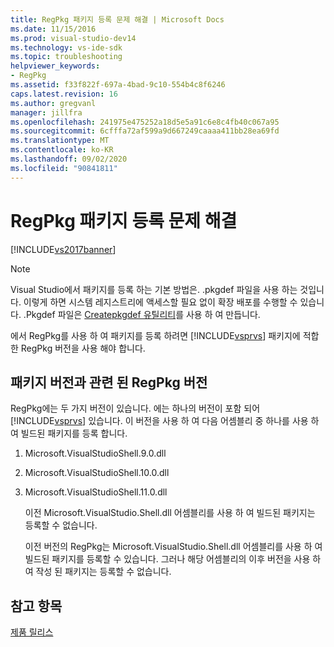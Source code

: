 ```yaml
---
title: RegPkg 패키지 등록 문제 해결 | Microsoft Docs
ms.date: 11/15/2016
ms.prod: visual-studio-dev14
ms.technology: vs-ide-sdk
ms.topic: troubleshooting
helpviewer_keywords:
- RegPkg
ms.assetid: f33f822f-697a-4bad-9c10-554b4c8f6246
caps.latest.revision: 16
ms.author: gregvanl
manager: jillfra
ms.openlocfilehash: 241975e475252a18d5e5a91c6e8c4fb40c067a95
ms.sourcegitcommit: 6cfffa72af599a9d667249caaaa411bb28ea69fd
ms.translationtype: MT
ms.contentlocale: ko-KR
ms.lasthandoff: 09/02/2020
ms.locfileid: "90841811"
---
```

# <a name="troubleshooting-regpkg-package-registration"></a>RegPkg 패키지 등록 문제 해결
[!INCLUDE[vs2017banner](../../includes/vs2017banner.md)]

> [!NOTE]
> Visual Studio에서 패키지를 등록 하는 기본 방법은. .pkgdef 파일을 사용 하는 것입니다. 이렇게 하면 시스템 레지스트리에 액세스할 필요 없이 확장 배포를 수행할 수 있습니다. .Pkgdef 파일은 [Createpkgdef 유틸리티](../../extensibility/internals/createpkgdef-utility.md)를 사용 하 여 만듭니다.  
  
 에서 RegPkg를 사용 하 여 패키지를 등록 하려면 [!INCLUDE[vsprvs](../../includes/vsprvs-md.md)] 패키지에 적합 한 RegPkg 버전을 사용 해야 합니다.  
  
## <a name="regpkg-versions-related-to-package-versions"></a>패키지 버전과 관련 된 RegPkg 버전  
 RegPkg에는 두 가지 버전이 있습니다. 에는 하나의 버전이 포함 되어 [!INCLUDE[vsprvs](../../includes/vsprvs-md.md)] 있습니다. 이 버전을 사용 하 여 다음 어셈블리 중 하나를 사용 하 여 빌드된 패키지를 등록 합니다.  
  
1. Microsoft.VisualStudioShell.9.0.dll  
  
2. Microsoft.VisualStudioShell.10.0.dll  
  
3. Microsoft.VisualStudioShell.11.0.dll  
  
   이전 Microsoft.VisualStudio.Shell.dll 어셈블리를 사용 하 여 빌드된 패키지는 등록할 수 없습니다.  
  
   이전 버전의 RegPkg는 Microsoft.VisualStudio.Shell.dll 어셈블리를 사용 하 여 빌드된 패키지를 등록할 수 있습니다. 그러나 해당 어셈블리의 이후 버전을 사용 하 여 작성 된 패키지는 등록할 수 없습니다.  
  
## <a name="see-also"></a>참고 항목  
 [제품 릴리스](../../misc/releasing-a-visual-studio-integration-product.md)
